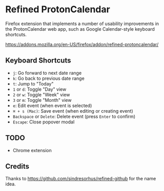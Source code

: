 # Refined ProtonCalendar

Firefox extension that implements a number of usability improvements in the ProtonCalendar web app, such as Google Calendar-style keyboard shortcuts.

https://addons.mozilla.org/en-US/firefox/addon/refined-protoncalendar/

## Keyboard Shortcuts

* `j`: Go forward to next date range
* `k`: Go back to previous date range
* `t`: Jump to "Today"
* `1` or `d`: Toggle "Day" view
* `2` or `w`: Toggle "Week" view
* `3` or `m`: Toggle "Month" view
* `e`: Edit event (when event is selected)
* `⌘ + s (Mac)`: Save event (when editing or creating event)
* `Backspace` or `Delete`: Delete event (press `Enter` to confirm)
* `Escape`: Close popover modal

## TODO

* Chrome extension

## Credits

Thanks to https://github.com/sindresorhus/refined-github for the name idea.
